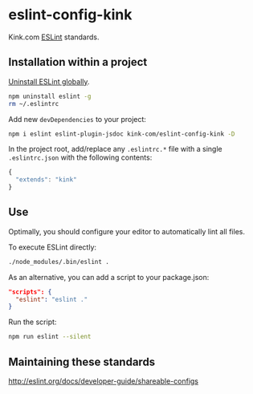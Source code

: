 # eslint-config-kink

Kink.com [ESLint](http://eslint.org/) standards.

## Installation within a project

[Uninstall ESLint globally](https://github.com/eslint/eslint/issues/1877).

```bash
npm uninstall eslint -g
rm ~/.eslintrc
```

Add new `devDependencies` to your project:

```bash
npm i eslint eslint-plugin-jsdoc kink-com/eslint-config-kink -D
```

In the project root, add/replace any `.eslintrc.*` file with a single `.eslintrc.json` with the following contents:

```javascript
{
  "extends": "kink"
}
```

## Use

Optimally, you should configure your editor to automatically lint all files.

To execute ESLint directly:

```bash
./node_modules/.bin/eslint .
```

As an alternative, you can add a script to your package.json:

```json
"scripts": {
  "eslint": "eslint ."
}
```

Run the script:

```bash
npm run eslint --silent
```

## Maintaining these standards

http://eslint.org/docs/developer-guide/shareable-configs

